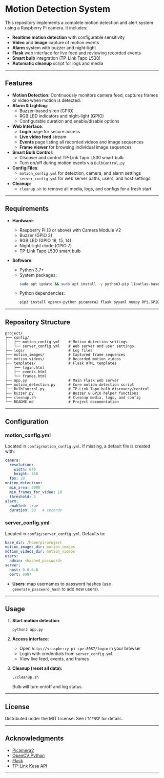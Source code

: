 # Motion Detection System

This repository implements a complete motion detection and alert system using a Raspberry Pi camera. It includes:

- **Realtime motion detection** with configurable sensitivity
- **Video** and **image** capture of motion events
- **Alarm** system with buzzer and night-light
- **Flask** web interface for live feed and reviewing recorded events
- **Smart bulb** integration (TP-Link Tapo L530)
- **Automatic cleanup** script for logs and media

---

## Features

- **Motion Detection**: Continuously monitors camera feed, captures frames or video when motion is detected.
- **Alarm & Lighting**:
  - Buzzer-based siren (GPIO)
  - RGB LED indicators and night-light (GPIO)
  - Configurable duration and enable/disable options
- **Web Interface**:
  - **Login** page for secure access
  - **Live video feed** stream
  - **Events** page listing all recorded videos and image sequences
  - **Frame viewer** for browsing individual image sequences
- **Smart Bulb Control**:
  - Discover and control TP-Link Tapo L530 smart bulb
  - Turn on/off during motion events via `BulbControl.py`
- **Config Files**:
  - `motion_config.yml` for detection, camera, and alarm settings
  - `server_config.yml` for web server paths, users, and host settings
- **Cleanup**:
  - `cleanup.sh` to remove all media, logs, and configs for a fresh start

---

## Requirements

- **Hardware**:

  - Raspberry Pi (3 or above) with Camera Module V2
  - Buzzer (GPIO 3)
  - RGB LED (GPIO 18, 15, 14)
  - Night-light diode (GPIO 7)
  - TP-Link Tapo L530 smart bulb

- **Software**:

  - Python 3.7+
  - System packages:
    ```bash
    sudo apt update && sudo apt install -y python3-pip libatlas-base-dev libjasper-dev libqtgui4 python3-pyqt5 libqt4-test
    ```
  - Python dependencies:
    ```bash
    pip3 install opencv-python picamera2 flask pyyaml numpy RPi.GPIO kasa
    ```

---

## Repository Structure

```
project/
├── config/
│   ├── motion_config.yml    # Motion detection settings
│   └── server_config.yml    # Web server and user settings
├── logs/                    # Log files
├── motion_images/           # Captured frame sequences
├── motion_videos/           # Recorded motion videos
├── templates/               # Flask HTML templates
│   ├── login.html
│   ├── events.html
│   └── frames.html
├── app.py                   # Main Flask web server
├── motion_detection.py      # Core motion detection script
├── BulbControl.py           # TP-Link Tapo bulb discovery/control
├── buzzer.py                # Buzzer & GPIO helper functions
├── cleanup.sh               # Cleanup media, logs, and config
└── README.md                # Project documentation
```

---

## Configuration

### motion\_config.yml

Located in `config/motion_config.yml`. If missing, a default file is created with:

```yaml
camera:
  resolution:
    width: 640
    height: 360
  fps: 20
motion_detection:
  min_area: 2000
  min_frames_for_video: 10
  threshold: 3
alarm:
  enabled: true
  duration: 30   # seconds
```

### server\_config.yml

Located in `config/server_config.yml`. Defaults to:

```yaml
base_dir: /home/pi/project
motion_images_dir: motion_images
motion_videos_dir: motion_videos
users:
  admin: <hashed_password>
server:
  host: 0.0.0.0
  port: 8087
```

- **Users**: map usernames to password hashes (use `generate_password_hash` to add new users).

---

## Usage

1. **Start motion detection**:

   ```bash
   python3 app.py
   ```

2. **Access interface**:

   - Open `http://<raspberry-pi-ip>:8087/login` in your browser
   - Login with credentials from `server_config.yml`
   - View live feed, events, and frames

3. **Cleanup (reset all data):**

   ```bash
   ./cleanup.sh
   ```

   Bulb will turn on/off and log status.



---

## License

Distributed under the MIT License. See `LICENSE` for details.

---

## Acknowledgments

- [Picamera2](https://www.raspberrypi.com/documentation/accessories/camera.html)
- [OpenCV Python](https://opencv.org/)
- [Flask](https://flask.palletsprojects.com/)
- [TP-Link Kasa API](https://github.com/python-kasa/python-kasa)

****
